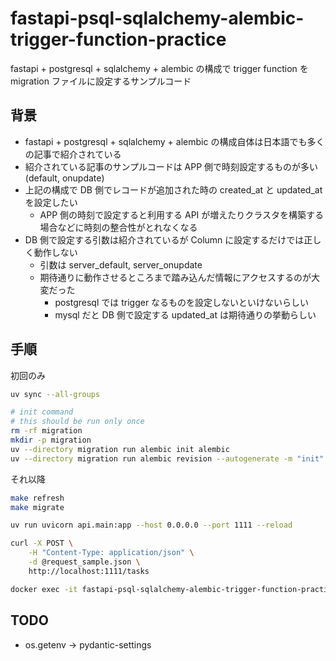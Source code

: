 # fastapi-psql-sqlalchemy-alembic-trigger-function-practice

fastapi + postgresql + sqlalchemy + alembic の構成で trigger function を migration ファイルに設定するサンプルコード

## 背景

- fastapi + postgresql + sqlalchemy + alembic の構成自体は日本語でも多くの記事で紹介されている
- 紹介されている記事のサンプルコードは APP 側で時刻設定するものが多い (default, onupdate)
- 上記の構成で DB 側でレコードが追加された時の created_at と updated_at を設定したい
    - APP 側の時刻で設定すると利用する API が増えたりクラスタを構築する場合などに時刻の整合性がとれなくなる
- DB 側で設定する引数は紹介されているが Column に設定するだけでは正しく動作しない
    - 引数は server_default, server_onupdate
    - 期待通りに動作させるところまで踏み込んだ情報にアクセスするのが大変だった
        - postgresql では trigger なるものを設定しないといけないらしい
        - mysql だと DB 側で設定する updated_at は期待通りの挙動らしい


## 手順

初回のみ

```sh
uv sync --all-groups

# init command 
# this should be run only once
rm -rf migration
mkdir -p migration
uv --directory migration run alembic init alembic
uv --directory migration run alembic revision --autogenerate -m "init"
```

それ以降

```sh
make refresh
make migrate

uv run uvicorn api.main:app --host 0.0.0.0 --port 1111 --reload
```

```sh
curl -X POST \
    -H "Content-Type: application/json" \
    -d @request_sample.json \
    http://localhost:1111/tasks

docker exec -it fastapi-psql-sqlalchemy-alembic-trigger-function-practice-sample_db-1 psql -U user -d sample_db -c "select * from tasks"
```

## TODO

- os.getenv → pydantic-settings